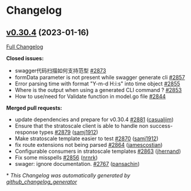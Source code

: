 # Changelog

## [v0.30.4](https://github.com/istforks/go-swagger/tree/v0.30.4) (2023-01-16)

[Full Changelog](https://github.com/istforks/go-swagger/compare/v0.30.3...v0.30.4)

**Closed issues:**

- swagger代码扫描如何支持范型 [\#2873](https://github.com/istforks/go-swagger/issues/2873)
- formData parameter is not present while swagger generate cli [\#2857](https://github.com/istforks/go-swagger/issues/2857)
- Error parsing time with format "Y-m-d H:i:s" into time object [\#2855](https://github.com/istforks/go-swagger/issues/2855)
- Where is the output when using a generated CLI command ? [\#2853](https://github.com/istforks/go-swagger/issues/2853)
- How to use/need for Validate function in model.go file [\#2844](https://github.com/istforks/go-swagger/issues/2844)

**Merged pull requests:**

- update dependencies and prepare for v0.30.4 [\#2881](https://github.com/istforks/go-swagger/pull/2881) ([casualjim](https://github.com/casualjim))
- Ensure that the stratoscale client is able to handle non success-response types [\#2879](https://github.com/istforks/go-swagger/pull/2879) ([samj1912](https://github.com/samj1912))
- Make stratoscale template easier to test [\#2870](https://github.com/istforks/go-swagger/pull/2870) ([samj1912](https://github.com/samj1912))
- fix route extensions not being parsed [\#2864](https://github.com/istforks/go-swagger/pull/2864) ([jamescostian](https://github.com/jamescostian))
- Configurable consumers in stratoscale templates [\#2863](https://github.com/istforks/go-swagger/pull/2863) ([jhernand](https://github.com/jhernand))
- Fix some misspells [\#2856](https://github.com/istforks/go-swagger/pull/2856) ([nrnrk](https://github.com/nrnrk))
- swager: ignore documentation. [\#2767](https://github.com/istforks/go-swagger/pull/2767) ([pansachin](https://github.com/pansachin))



\* *This Changelog was automatically generated by [github_changelog_generator](https://github.com/github-changelog-generator/github-changelog-generator)*
